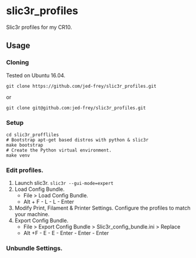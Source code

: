 # slic3r_profiles
Slic3r profiles for my CR10.

## Usage

### Cloning

Tested on Ubuntu 16.04.

    git clone https://github.com/jed-frey/slic3r_profiles.git
    
or
   
    git clone git@github.com:jed-frey/slic3r_profiles.git
    
### Setup
    
    cd slic3r_proffliles
    # Bootstrap apt-get based distros with python & slic3r
    make bootstrap 
    # Create the Python virtual environment.
    make venv
    
### Edit profiles.
 
1. Launch slic3r.
    `slic3r --gui-mode=expert`
2. Load Config Bundle.
    - File > Load Config Bundle.
    - Alt + F - L - L - Enter
3. Modify Print, Filament & Printer Settings.
    Configure the profiles to match your machine.
4. Export Config Bundle.
    - File > Export Config Bundle > Slic3r_config_bundle.ini > Replace
    - Alt +F - E - E - Enter - Enter - Enter
    
### Unbundle Settings.

    